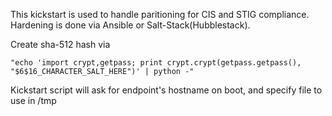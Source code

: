 This kickstart is used to handle paritioning for CIS and STIG compliance.  Hardening is done via Ansible or Salt-Stack(Hubblestack).

Create sha-512 hash via 
```
"echo 'import crypt,getpass; print crypt.crypt(getpass.getpass(), "$6$16_CHARACTER_SALT_HERE")' | python -"
```

Kickstart script will ask for endpoint's hostname on boot, and specify file to use in /tmp
